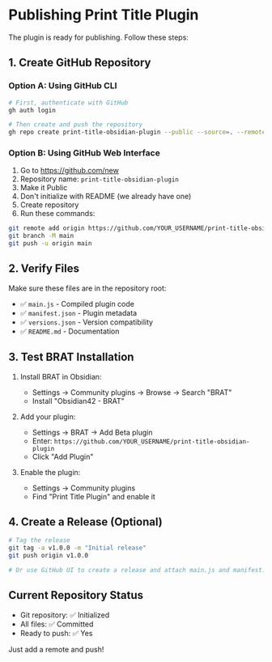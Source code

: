 # Publishing Print Title Plugin

The plugin is ready for publishing. Follow these steps:

## 1. Create GitHub Repository

### Option A: Using GitHub CLI
```bash
# First, authenticate with GitHub
gh auth login

# Then create and push the repository
gh repo create print-title-obsidian-plugin --public --source=. --remote=origin --push
```

### Option B: Using GitHub Web Interface
1. Go to https://github.com/new
2. Repository name: `print-title-obsidian-plugin`
3. Make it Public
4. Don't initialize with README (we already have one)
5. Create repository
6. Run these commands:
```bash
git remote add origin https://github.com/YOUR_USERNAME/print-title-obsidian-plugin.git
git branch -M main
git push -u origin main
```

## 2. Verify Files

Make sure these files are in the repository root:
- ✅ `main.js` - Compiled plugin code
- ✅ `manifest.json` - Plugin metadata
- ✅ `versions.json` - Version compatibility
- ✅ `README.md` - Documentation

## 3. Test BRAT Installation

1. Install BRAT in Obsidian:
   - Settings → Community plugins → Browse → Search "BRAT"
   - Install "Obsidian42 - BRAT"

2. Add your plugin:
   - Settings → BRAT → Add Beta plugin
   - Enter: `https://github.com/YOUR_USERNAME/print-title-obsidian-plugin`
   - Click "Add Plugin"

3. Enable the plugin:
   - Settings → Community plugins
   - Find "Print Title Plugin" and enable it

## 4. Create a Release (Optional)

```bash
# Tag the release
git tag -a v1.0.0 -m "Initial release"
git push origin v1.0.0

# Or use GitHub UI to create a release and attach main.js and manifest.json
```

## Current Repository Status

- Git repository: ✅ Initialized
- All files: ✅ Committed
- Ready to push: ✅ Yes

Just add a remote and push!